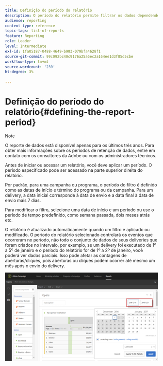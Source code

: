 ```yaml
---
title: Definição do período do relatório
description: O período do relatório permite filtrar os dados dependendo das datas escolhidas.
audience: reporting
content-type: reference
topic-tags: list-of-reports
feature: Reporting
role: Leader
level: Intermediate
exl-id: 1fa05187-0488-4649-b903-079bfa4628f1
source-git-commit: 99c092bc40c9176a25a6ec2a164ee1d3f85d5cbe
workflow-type: tm+mt
source-wordcount: '230'
ht-degree: 3%

---
```


# Definição do período do relatório{#defining-the-report-period}

>[!NOTE]
>
>O reporte de dados está disponível apenas para os últimos três anos. Para obter mais informações sobre os períodos de retenção de dados, entre em contato com os consultores da Adobe ou com os administradores técnicos.

Antes de iniciar ou acessar um relatório, você deve aplicar um período. O período especificado pode ser acessado na parte superior direita do relatório.

Por padrão, para uma campanha ou programa, o período do filtro é definido como as datas de início e término do programa ou da campanha. Para um delivery, a data inicial corresponde à data de envio e a data final à data de envio mais 7 dias.

Para modificar o filtro, selecione uma data de início e um período ou use o período de tempo predefinido, como semana passada, dois meses atrás etc.

O relatório é atualizado automaticamente quando um filtro é aplicado ou modificado. O período do relatório selecionado controlará os eventos que ocorreram no período, não todo o conjunto de dados de seus deliveries que foram criados no intervalo, por exemplo, se um delivery foi executado de 1º a 5º de janeiro e o período do relatório for de 1º a 2º de janeiro, você poderá ver dados parciais. Isso pode afetar as contagens de aberturas/cliques, pois aberturas ou cliques podem ocorrer até mesmo um mês após o envio do delivery.

![](assets/campaign_reports_5.png)
